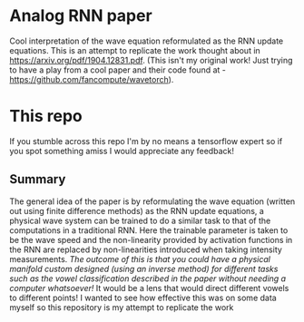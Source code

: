# Analog RNN paper # 
Cool interpretation of the wave equation reformulated as the RNN update equations. This is an attempt to replicate the work thought about
in https://arxiv.org/pdf/1904.12831.pdf. (This isn't my original work! Just trying to have a play from a cool paper and their code found at - https://github.com/fancompute/wavetorch).

# This repo # 
If you stumble across this repo I'm by no means a tensorflow expert so if you spot something amiss I would appreciate any feedback!

## Summary ##
The general idea of the paper is by reformulating the wave equation (written out using finite difference methods) as the
RNN update equations, a physical wave system can be trained to do a similar task to that of the computations in a traditional RNN. Here
the trainable parameter is taken to be the wave speed and the non-linearity provided by activation functions in the RNN are replaced
by non-linearities introduced when taking intensity measurements. *The outcome of this is that you could have a physical manifold custom
designed (using an inverse method) for different tasks such as the vowel classification described in the paper without needing a computer whatsoever!* It would be a lens that would direct different vowels to different points! I wanted to see how effective this was on some data myself so this repository is my attempt to replicate the work
